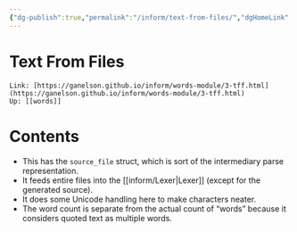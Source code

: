 ```yaml
---
{"dg-publish":true,"permalink":"/inform/text-from-files/","dgHomeLink":true,"dgPassFrontmatter":false}
---
```


# Text From Files
```ad-info
Link: [https://ganelson.github.io/inform/words-module/3-tff.html](https://ganelson.github.io/inform/words-module/3-tff.html)
Up: [[words]]
```



# Contents
- This has the `source_file` struct, which is sort of the intermediary parse representation. 
- It feeds entire files into the [[inform/Lexer|Lexer]] (except for the generated source).
- It does some Unicode handling here to make characters neater.
- The word count is separate from the actual count of “words” because it considers quoted text as multiple words.